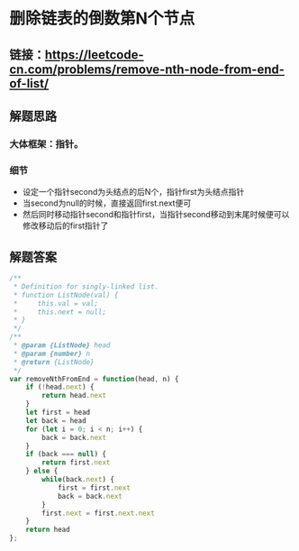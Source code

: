 # 删除链表的倒数第N个节点

## 链接：https://leetcode-cn.com/problems/remove-nth-node-from-end-of-list/
## 解题思路
### 大体框架：指针。
### 细节
- 设定一个指针second为头结点的后N个，指针first为头结点指针
- 当second为null的时候，直接返回first.next便可
- 然后同时移动指针second和指针first，当指针second移动到末尾时候便可以修改移动后的first指针了
## 解题答案
```javascript
/**
 * Definition for singly-linked list.
 * function ListNode(val) {
 *     this.val = val;
 *     this.next = null;
 * }
 */
/**
 * @param {ListNode} head
 * @param {number} n
 * @return {ListNode}
 */
var removeNthFromEnd = function(head, n) {
    if (!head.next) {
        return head.next
    }
    let first = head
    let back = head
    for (let i = 0; i < n; i++) {
        back = back.next
    }
    if (back === null) {
        return first.next
    } else {
        while(back.next) {
            first = first.next
            back = back.next
        }
        first.next = first.next.next
    }
    return head
}; 
```